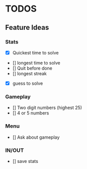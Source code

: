 # TODOS

## Feature Ideas

### Stats

- [x] Quickest time to solve
- [] longest time to solve
- [] Quit before done
- [] longest streak
- [x] guess to solve

### Gameplay

- [] Two digit numbers (highest 25)
- [] 4 or 5 numbers

### Menu

- [] Ask about gameplay

### IN/OUT

- [] save stats
